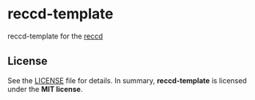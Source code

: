 # reccd-template

reccd-template for the [reccd](https://github.com/bogonets/reccd)

## License

See the [LICENSE](./LICENSE) file for details. In summary,
**reccd-template** is licensed under the **MIT license**.
